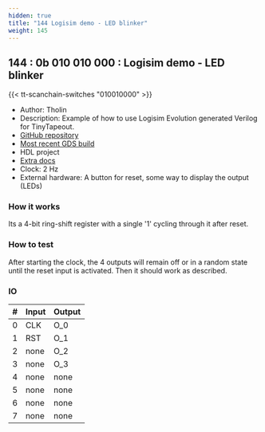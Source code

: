 ```yaml
---
hidden: true
title: "144 Logisim demo - LED blinker"
weight: 145
---
```


## 144 : 0b 010 010 000 : Logisim demo - LED blinker

{{< tt-scanchain-switches "010010000" >}}

* Author: Tholin
* Description: Example of how to use Logisim Evolution generated Verilog for TinyTapeout.
* [GitHub repository](https://github.com/AvalonSemiconductors/tt02-logisim-example)
* [Most recent GDS build](https://github.com/AvalonSemiconductors/tt02-logisim-example/actions/runs/3603613290)
* HDL project
* [Extra docs]()
* Clock: 2 Hz
* External hardware: A button for reset, some way to display the output (LEDs)



### How it works

Its a 4-bit ring-shift register with a single '1' cycling through it after reset.

### How to test

After starting the clock, the 4 outputs will remain off or in a random state until the reset input is activated. Then it should work as described.

### IO

| # | Input        | Output       |
|---|--------------|--------------|
| 0 | CLK  | O_0 |
| 1 | RST  | O_1 |
| 2 | none  | O_2 |
| 3 | none  | O_3 |
| 4 | none  | none |
| 5 | none  | none |
| 6 | none  | none |
| 7 | none  | none |
